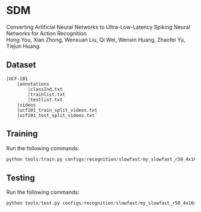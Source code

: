 # SDM

Converting Artificial Neural Networks to Ultra-Low-Latency Spiking Neural Networks for Action Recognition<br />
Hong You, Xian Zhong, Wenxuan Liu, Qi Wei, Wenxin Huang, Zhaofei Yu, Tiejun Huang.

## Dataset

~~~
|UCF-101
    |annotations
        |classInd.txt
        |trainlist.txt
        |testlist.txt
    |videos
    |ucf101_train_split_videos.txt
    |ucf101_test_split_videos.txt`
~~~

## Training
Run the following commands:

~~~python
python tools/train.py configs/recognition/slowfast/my_slowfast_r50_4x16x1_256e_ucf101_rgb.py --work-dir work_dirs/myspikingslowfast_clamp_bs8_r50_video_4x16x1_256e_ucf101_rgb --validate --seed 0 --deterministic
~~~


## Testing
Run the following commands: 
~~~python
python tools/test.py configs/recognition/slowfast/my_slowfast_r50_4x16x1_256e_ucf101_rgb.py work_dirs/myspikingslowfast_clamp_r50_video_4x16x1_256e_ucf101_rgb/sdop_init1_epoch_40.pth --eval top_k_accuracy --T 8

~~~

